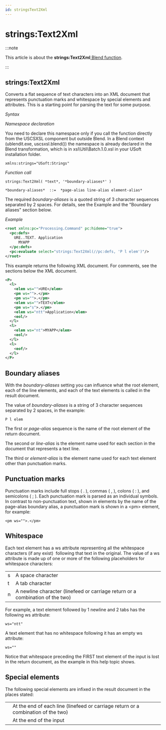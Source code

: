 ```yaml
---
id: stringsText2Xml
---
```


# strings:Text2Xml




:::note

This article is about the **strings:Text2Xml**[ Blend function](/Repositories/Blend_functions).

:::

## **strings:Text2Xml**

Converts a flat sequence of text characters into an XML document that represents punctuation marks and whitespace by special elements and attributes. This is a starting point for parsing the text for some purpose.

*Syntax*

*Namespace declaration*

You need to declare this namespace only if you call the function directly from the USCSXSL component but outside Blend. In a Blend context (ublendit.exe, uscsxsl.blend()) the namespace is already declared in the Blend transformation, which is in xsl\\Util\\Batch.1.0.xsl in your USoft installation folder.

```
xmlns:strings="USoft:Strings"
```

*Function call*

```
strings:Text2Xml( *text*, '*boundary-aliases*' )

*boundary-aliases*  ::=  *page-alias line-alias element-alias*
```

The required *boundary-aliases* is a quoted string of 3 character sequences separated by 2 spaces. For details, see the Example and the "Boundary aliases" section below.

*Example*

```xml
<root xmlns:pc="Processing.Command" pc:hideme="true">
  <pc:defs>
    URE..TEXT. Application
      MYAPP
  </pc:defs>
  <pc:evaluate select="strings:Text2Xml(//pc:defs, 'P l elem')"/>
</root>
```

This example returns the following XML document. For comments, see the sections below the XML document.

```xml
<P>
  <l>
    <elem ws="">URE</elem>
    <pm ws="">.</pm>
    <pm ws="">.</pm>
    <elem ws="">TEXT</elem>
    <pm ws="s">.</pm>
    <elem ws="ntt">Application</elem>
    <eol/>
  </l>
  <l>
    <elem ws="nt">MYAPP</elem>
    <eol/>
  </l>
  <l>
    <eof/>
  </l>
</P>
```

## Boundary aliases

With the *boundary-aliases* setting you can influence what the root element, each of the line elements, and each of the text elements is called in the result document.

The value of *boundary-aliases* is a string of 3 character sequences separated by 2 spaces, in the example:

```
P l elem
```

The first or *page-alias* sequence is the name of the root element of the return document.

The second or *line-alias* is the element name used for each section in the document that represents a text line.

The third or *element-alias* is the element name used for each text element other than punctuation marks.

## Punctuation marks

Punctuation marks include full stops ( . ), commas ( , ), colons ( : ), and semicolons ( ; ). Each punctuation mark is parsed as an individual symbols. In contrast to non-punctuation text, shown in elements by the name of the page-alias boundary alias, a punctuation mark is shown in a \<pm> element, for example:

```
<pm ws="">.</pm>
```

## Whitespace

Each text element has a ws attribute representing all the whitespace characters (if any exist)  following that text in the original. The value of a ws attribute is made up of one or more of the following placeholders for whitespace characters:

|        |        |
|--------|--------|
|s       |A space character|
|t       |A tab character|
|n       |A newline character (linefeed or carriage return or a combination of the two)|



For example, a text element followed by 1 newline and 2 tabs has the following ws attribute:

```
ws="ntt"
```

A text element that has no whitespace following it has an empty ws attribute:

```
ws=""
```

Notice that whitespace preceding the FIRST text element of the input is lost in the return document, as the example in this help topic shows.

## Special elements

The following special elements are infixed in the result document in the places stated:

|        |        |
|--------|--------|
|<eol/>  |At the end of each line (linefeed or carriage return or a combination of the two)|
|<eof/>  |At the end of the input|



 